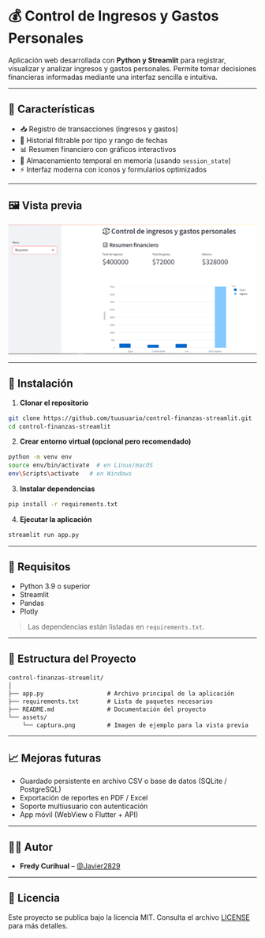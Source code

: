 # 💰 Control de Ingresos y Gastos Personales

Aplicación web desarrollada con **Python y Streamlit** para registrar, visualizar y analizar ingresos y gastos personales. Permite tomar decisiones financieras informadas mediante una interfaz sencilla e intuitiva.

---

## 📌 Características

- 📥 Registro de transacciones (ingresos y gastos)
- 📅 Historial filtrable por tipo y rango de fechas
- 📊 Resumen financiero con gráficos interactivos
- 💾 Almacenamiento temporal en memoria (usando `session_state`)
- ⚡ Interfaz moderna con iconos y formularios optimizados

---

## 🖼️ Vista previa

![Captura de pantalla](./assets/captura.png)



---

## 🚀 Instalación

1. **Clonar el repositorio**

```bash
git clone https://github.com/tuusuario/control-finanzas-streamlit.git
cd control-finanzas-streamlit
```

2. **Crear entorno virtual (opcional pero recomendado)**

```bash
python -m venv env
source env/bin/activate  # en Linux/macOS
env\Scripts\activate   # en Windows
```

3. **Instalar dependencias**

```bash
pip install -r requirements.txt
```

4. **Ejecutar la aplicación**

```bash
streamlit run app.py
```

---

## 🧪 Requisitos

- Python 3.9 o superior
- Streamlit
- Pandas
- Plotly

> Las dependencias están listadas en `requirements.txt`.

---

## 📂 Estructura del Proyecto

```text
control-finanzas-streamlit/
│
├── app.py                  # Archivo principal de la aplicación
├── requirements.txt        # Lista de paquetes necesarios
├── README.md               # Documentación del proyecto
└── assets/
    └── captura.png         # Imagen de ejemplo para la vista previa
```

---

## 📈 Mejoras futuras

- Guardado persistente en archivo CSV o base de datos (SQLite / PostgreSQL)
- Exportación de reportes en PDF / Excel
- Soporte multiusuario con autenticación
- App móvil (WebView o Flutter + API)

---

## 👨‍💻 Autor

- **Fredy Curihual** – [@Javier2829](https://github.com/Javier2829)

---

## 📝 Licencia

Este proyecto se publica bajo la licencia MIT. Consulta el archivo [LICENSE](LICENSE) para más detalles.

